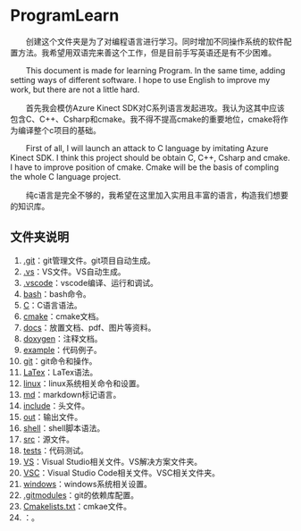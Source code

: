 # ProgramLearn

&emsp;&emsp;创建这个文件夹是为了对编程语言进行学习。同时增加不同操作系统的软件配置方法。我希望用双语完来善这个工作，但是目前手写英语还是有不少困难。

&emsp;&emsp;This document is made for learning Program. In the same time, adding setting ways of different software. I hope to use English to improve my work, but there are not a little hard.

&emsp;&emsp;首先我会模仿Azure Kinect SDK对C系列语言发起进攻。我认为这其中应该包含C、C++、Csharp和cmake。我不得不提高cmake的重要地位，cmake将作为编译整个c项目的基础。

&emsp;&emsp;First of all, I will launch an attack to C language by imitating Azure Kinect SDK. I think this project should be obtain C, C++, Csharp and cmake. I have to improve position of cmake. Cmake will be the basis of compling the whole C language project.

&emsp;&emsp;纯c语言是完全不够的，我希望在这里加入实用且丰富的语言，构造我们想要的知识库。

## 文件夹说明

1. [.git](./.git/)：git管理文件。git项目自动生成。
2. [.vs](./.vs/)：VS文件。VS自动生成。
3. [.vscode](./.vscode/)：vscode编译、运行和调试。
4. [bash](./bash/)：bash命令。
5. [C](./C/)：C语言语法。
6. [cmake](./cmake/)：cmake文档。
7. [docs](./docs/)：放置文档、pdf、图片等资料。
8. [doxygen](./doxygen/)：注释文档。
9. [example](./example/)：代码例子。
10. [git](./git/)：git命令和操作。
11. [LaTex](./LaTex/)：LaTex语法。
12. [linux](./linux/)：linux系统相关命令和设置。
13. [md](./md/)：markdown标记语言。
14. [include](./include/)：头文件。
15. [out](./out/)：输出文件。
16. [shell](./shell/)：shell脚本语法。
17. [src](./src/)：源文件。
18. [tests](./tests/)：代码测试。
19. [VS](./VS/)：Visual Studio相关文件。VS解决方案文件夹。
20. [VSC](./VSC/)：Visual Studio Code相关文件。VSC相关文件夹。
21. [windows](./windows/)：windows系统相关设置。
22. [.gitmodules](./.gitmodules)：git的依赖库配置。
23. [Cmakelists.txt](./Cmakelists.txt)：cmkae文件。
24. []()：。
